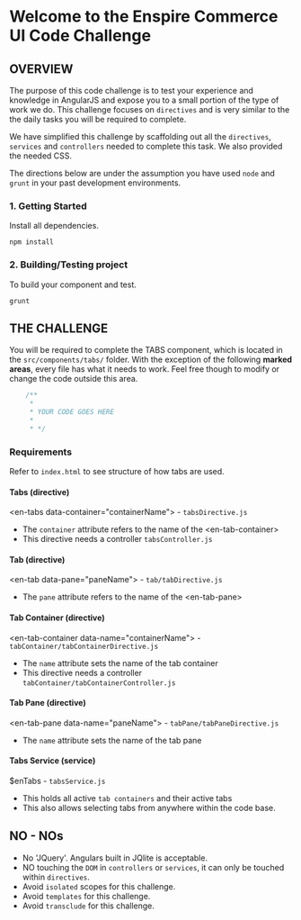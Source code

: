 Welcome to the Enspire Commerce UI Code Challenge
===============

## OVERVIEW

The purpose of this code challenge is to test your experience and knowledge in AngularJS and expose you to a small portion of the type of work we do. This challenge focuses on `directives` and is very similar to the the daily tasks you will be required to complete.

We have simplified this challenge by scaffolding out all the `directives`, `services` and `controllers` needed to complete this task. We also provided the needed CSS.

The directions below are under the assumption you have used `node` and `grunt` in your past development environments.

### 1. Getting Started

Install all dependencies.

    npm install

### 2. Building/Testing project

To build your component and test.

    grunt


## THE CHALLENGE

You will be required to complete the TABS component, which is located in the `src/components/tabs/` folder. With the exception of the following **marked areas**, every file has what it needs to work. Feel free though to modify or change the code outside this area.

```js
    /**
     *
     * YOUR CODE GOES HERE
     *
     * */
```

### Requirements

Refer to `index.html` to see structure of how tabs are used.

#### Tabs (directive)
\<en-tabs data-container="containerName"\>  - `tabsDirective.js`

- The `container` attribute refers to the name of the \<en-tab-container\>
- This directive needs a controller `tabsController.js`

#### Tab (directive)
\<en-tab data-pane="paneName"\>  - `tab/tabDirective.js`

- The `pane` attribute refers to the name of the \<en-tab-pane\>

#### Tab Container (directive)
\<en-tab-container data-name="containerName"\>  - `tabContainer/tabContainerDirective.js`

- The `name` attribute sets the name of the tab container
- This directive needs a controller `tabContainer/tabContainerController.js`

#### Tab Pane (directive)
\<en-tab-pane data-name="paneName"\>  - `tabPane/tabPaneDirective.js`

- The `name` attribute sets the name of the tab pane

#### Tabs Service (service)
$enTabs - `tabsService.js`

- This holds all active `tab containers` and their active tabs
- This also allows selecting tabs from anywhere within the code base.

## NO - NOs

- No 'JQuery'. Angulars built in JQlite is acceptable.
- NO touching the `DOM` in `controllers` or `services`, it can only be touched within `directives`.
- Avoid `isolated` scopes for this challenge.
- Avoid `templates` for this challenge.
- Avoid `transclude`  for this challenge.
